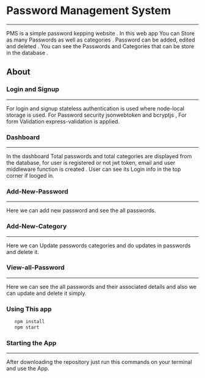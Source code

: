 # Password Management System

---

PMS is a simple password kepping website . In this web app You can Store as many Passwords as well as categories . Password can be added, edited and deleted . You can see the Passwords and Categories that can be store in the database .

## About

### Login and Signup

---

For login and signup stateless authentication is used where node-local storage is used. For Password security jsonwebtoken and bcryptjs , For form Validation express-validation is applied.

### Dashboard

---

In the dashboard Total passwords and total categories are displayed from the database, for user is registered or not jwt token, email and user middleware function is created . User can see its Login info in the top corner if looged in.

### Add-New-Password

---

Here we can add new password and see the all passwords.

### Add-New-Category

---

Here we can Update passwords categories and do updates in passwords and delete it.

### View-all-Password

---

Here we can see the all passwords and their associated details and also we can update and delete it simply.

### Using This app

```bash
   npm install
   npm start
```

### Starting the App

---

After downloading the repository just run this commands on your terminal and use the App.
